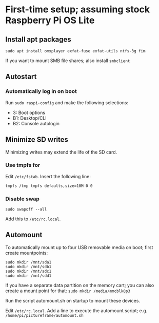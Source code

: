 # First-time setup; assuming stock Raspberry Pi OS Lite
## Install apt packages
```
sudo apt install omxplayer exfat-fuse exfat-utils ntfs-3g fim
```

If you want to mount SMB file shares; also install `smbclient`

## Autostart
### Automatically log in on boot
Run `sudo raspi-config` and make the following selections:
* 3: Boot options
* B1: Desktop/CLI
* B2: Console autologin

## Minimize SD writes
Minimizing writes may extend the life of the SD card.

### Use tmpfs for 
Edit `/etc/fstab`. Insert the following line:
```
tmpfs /tmp tmpfs defaults,size=10M 0 0
```

### Disable swap
```
sudo swapoff --all
```
Add this to `/etc/rc.local`.

## Automount
To automatically mount up to four USB removable media on boot; first create mountpoints:
```
sudo mkdir /mnt/sda1
sudo mkdir /mnt/sdb1
sudo mkdir /mnt/sdc1
sudo mkdir /mnt/sdd1
```
If you have a separate data partition on the memory cart; you can also create a mount point for that:
`sudo mkdir /media/mmcblk0p3`

Run the script automount.sh on startup to mount these devices.

Edit `/etc/rc.local`. Add a line to execute the automount script; e.g. `/home/pi/pictureframe/automount.sh`
